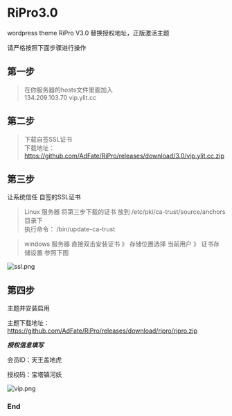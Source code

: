 

# RiPro3.0
wordpress  theme RiPro V3.0 
 替换授权地址，正版激活主题 


请严格按照下面步骤进行操作
 
 
## 第一步

> 在你服务器的hosts文件里面加入  
    134.209.103.70 vip.ylit.cc

## 第二步

> 下载自签SSL证书  
  下载地址：https://github.com/AdFate/RiPro/releases/download/3.0/vip.ylit.cc.zip
## 第三步

让系统信任 自签的SSL证书

> Linux 服务器
  将第三步下载的证书 放到 /etc/pki/ca-trust/source/anchors 目录下   
    执行命令：  /bin/update-ca-trust
  
  
  
  > windows 服务器
  直接双击安装证书 》 存储位置选择 当前用户 》 证书存储设置 参照下图  
  
![ssl.png](https://i.loli.net/2019/08/07/pbExnPU9uqkYOrs.png)

## 第四步

主题并安装启用 

主题下载地址： https://github.com/AdFate/RiPro/releases/download/ripro/ripro.zip  


***授权信息填写***

会员ID：天王盖地虎


授权码：宝塔镇河妖



![vip.png](https://i.loli.net/2019/08/07/Ye673OcrUBxd45y.png)


### End
